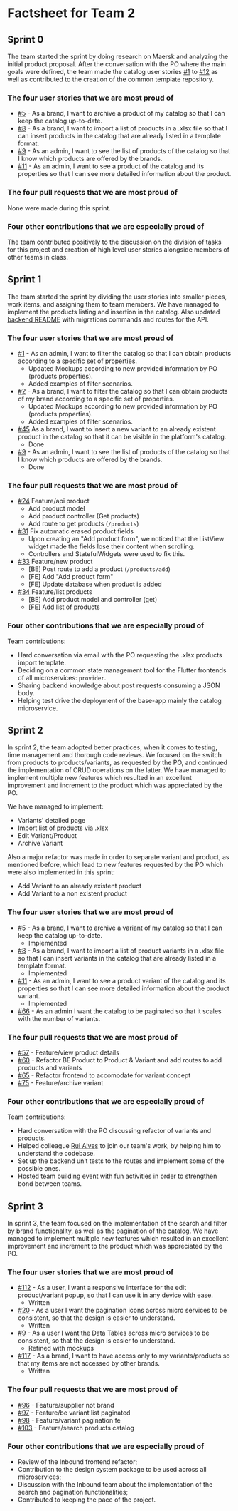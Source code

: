 # Factsheet for Team 2 

## Sprint 0

The team started the sprint by doing research on Maersk and analyzing the initial product proposal. After the conversation with the PO where the main goals were defined, the team made the catalog user stories [#1](https://github.com/FEUP-MEIC-DS-2022-1MEIC01/catalog/issues/1) to [#12](https://github.com/FEUP-MEIC-DS-2022-1MEIC01/catalog/issues/12) as well as contributed to the creation of the common template repository.

### The four user stories that we are most proud of

 * [#5](https://github.com/FEUP-MEIC-DS-2022-1MEIC01/catalog/issues/5) - As a brand, I want to archive a product of my catalog so that I can keep the catalog up-to-date.
 * [#8](https://github.com/FEUP-MEIC-DS-2022-1MEIC01/catalog/issues/8) - As a brand, I want to import a list of products in a .xlsx file so that I can insert products in the catalog that are already listed in a template format.
 * [#9](https://github.com/FEUP-MEIC-DS-2022-1MEIC01/catalog/issues/9) - As an admin, I want to see the list of products of the catalog so that I know which products are offered by the brands.
 * [#11](https://github.com/FEUP-MEIC-DS-2022-1MEIC01/catalog/issues/11) - As an admin, I want to see a product of the catalog and its properties so that I can see more detailed information about the product.

### The four pull requests that we are most proud of

None were made during this sprint.

### Four other contributions that we are especially proud of

The team contributed positively to the discussion on the division of tasks for this project and creation of high level user stories alongside members of other teams in class.

## Sprint 1

The team started the sprint by dividing the user stories into smaller pieces, work items, and assigning them to team members.
We have managed to implement the products listing and insertion in the catalog.
Also updated [backend README](https://github.com/FEUP-MEIC-DS-2022-1MEIC01/catalog/blob/develop/backend/README.md) with migrations commands and routes for the API.

### The four user stories that we are most proud of

 * [#1](https://github.com/FEUP-MEIC-DS-2022-1MEIC01/catalog/issues/1) - As an admin, I want to filter the catalog so that I can obtain products according to a specific set of properties.
    - Updated Mockups according to new provided information by PO (products properties).
    - Added examples of filter scenarios.
 * [#2](https://github.com/FEUP-MEIC-DS-2022-1MEIC01/catalog/issues/2) - As a brand, I want to filter the catalog so that I can obtain products of my brand according to a specific set of properties. 
    - Updated Mockups according to new provided information by PO (products properties).
    - Added examples of filter scenarios.
 * [#45](https://github.com/FEUP-MEIC-DS-2022-1MEIC01/catalog/issues/45) As a brand, I want to insert a new variant to an already existent product in the catalog so that it can be visible in the platform's catalog.
    - Done
 * [#9](https://github.com/FEUP-MEIC-DS-2022-1MEIC01/catalog/issues/9) - As an admin, I want to see the list of products of the catalog so that I know which products are offered by the brands.
    - Done

### The four pull requests that we are most proud of

 * [#24](https://github.com/FEUP-MEIC-DS-2022-1MEIC01/catalog/pull/24) Feature/api product
    - Add product model
    - Add product controller (Get products)
    - Add route to get products (`/products`)
 * [#31](https://github.com/FEUP-MEIC-DS-2022-1MEIC01/catalog/pull/31) Fix automatic erased product fields
    - Upon creating an "Add product form", we noticed that the ListView widget made the fields lose their content when scrolling. 
    - Controllers and StatefulWidgets were used to fix this.
 * [#33](https://github.com/FEUP-MEIC-DS-2022-1MEIC01/catalog/pull/33) Feature/new product
    - [BE] Post route to add a product (`/products/add`)
    - [FE] Add "Add product form"
    - [FE] Update database when product is added
 * [#34](https://github.com/FEUP-MEIC-DS-2022-1MEIC01/catalog/pull/34) Feature/list products
    - [BE] Add product model and controller (get)
    - [FE] Add list of products

### Four other contributions that we are especially proud of

Team contributions:
- Hard conversation via email with the PO requesting the .xlsx products import template.
- Deciding on a common state management tool for the Flutter frontends of all microservices: `provider`.
- Sharing backend knowledge about post requests consuming a JSON body.
- Helping test drive the deployment of the base-app mainly the catalog microservice.

## Sprint 2

In sprint 2, the team adopted better practices, when it comes to testing, time management and thorough code reviews. We focused on the switch from products to products/variants, as requested by the PO, and continued the implementation of CRUD operations on the latter.
We have managed to implement multiple new features which resulted in an excellent improvement and increment to the product which was appreciated by the PO.

We have managed to implement:
   - Variants' detailed page
   - Import list of products via .xlsx
   - Edit Variant/Product
   - Archive Variant

Also a major refactor was made in order to separate variant and product, as mentioned before, which lead to new features requested by the PO which were also implemented in this sprint:
   - Add Variant to an already existent product
   - Add Variant to a non existent product

### The four user stories that we are most proud of

 * [#5](https://github.com/FEUP-MEIC-DS-2022-1MEIC01/catalog/issues/5) - As a brand, I want to archive a variant of my catalog so that I can keep the catalog up-to-date.
   - Implemented
 * [#8](https://github.com/FEUP-MEIC-DS-2022-1MEIC01/catalog/issues/8) - As a brand, I want to import a list of product variants in a .xlsx file so that I can insert variants in the catalog that are already listed in a template format.
   - Implemented
 * [#11](https://github.com/FEUP-MEIC-DS-2022-1MEIC01/catalog/issues/11) - As an admin, I want to see a product variant of the catalog and its properties so that I can see more detailed information about the product variant.
   - Implemented
 * [#66](https://github.com/FEUP-MEIC-DS-2022-1MEIC01/catalog/issues/66) - As an admin I want the catalog to be paginated so that it scales with the number of variants.

### The four pull requests that we are most proud of

 * [#57](https://github.com/FEUP-MEIC-DS-2022-1MEIC01/catalog/pull/57) - Feature/view product details
 * [#60](https://github.com/FEUP-MEIC-DS-2022-1MEIC01/catalog/pull/60) - Refactor BE Product to Product & Variant and add routes to add products and variants
 * [#65](https://github.com/FEUP-MEIC-DS-2022-1MEIC01/catalog/pull/65) - Refactor frontend to accomodate for variant concept
 * [#75](https://github.com/FEUP-MEIC-DS-2022-1MEIC01/catalog/pull/75) - Feature/archive variant

### Four other contributions that we are especially proud of

Team contributions:
- Hard conversation with the PO discussing refactor of variants and products.
- Helped colleague [Rui Alves](../factsheets/Rui_Alves.md) to join our team's work, by helping him to understand the codebase.
- Set up the backend unit tests to the routes and implement some of the possible ones.
- Hosted team building event with fun activities in order to strengthen bond between teams.


## Sprint 3

In sprint 3, the team focused on the implementation of the search and filter by brand functionality, as well as the pagination of the catalog. We have managed to implement multiple new features which resulted in an excellent improvement and increment to the product which was appreciated by the PO.


### The four user stories that we are most proud of


 * [#112](https://github.com/FEUP-MEIC-DS-2022-1MEIC01/catalog/issues/112) - As a user, I want a responsive interface for the edit product/variant popup, so that I can use it in any device with ease.
   - Written
 * [#20](https://github.com/FEUP-MEIC-DS-2022-1MEIC01/design-system/issues/20) - As a user I want the pagination icons across micro services to be consistent, so that the design is easier to understand.
   - Written
 * [#9](https://github.com/FEUP-MEIC-DS-2022-1MEIC01/design-system/issues/9) - As a user I want the Data Tables across micro services to be consistent, so that the design is easier to understand.
   - Refined with mockups
 * [#117](https://github.com/FEUP-MEIC-DS-2022-1MEIC01/catalog/issues/117) - As a brand, I want to have access only to my variants/products so that my items are not accessed by other brands.
   - Written


### The four pull requests that we are most proud of


 * [#96](https://github.com/FEUP-MEIC-DS-2022-1MEIC01/catalog/pull/96) - Feature/supplier not brand
 * [#97](https://github.com/FEUP-MEIC-DS-2022-1MEIC01/catalog/pull/97) - Feature/be variant list paginated
 * [#98](https://github.com/FEUP-MEIC-DS-2022-1MEIC01/catalog/pull/98) - Feature/variant pagination fe
 * [#103](https://github.com/FEUP-MEIC-DS-2022-1MEIC01/catalog/pull/103) - Feature/search products catalog


### Four other contributions that we are especially proud of

- Review of the Inbound frontend refactor;
- Contribution to the design system package to be used across all microservices;
- Discussion with the Inbound team about the implementation of the search and pagination functionalities;
- Contributed to keeping the pace of the project.


<!--- 
## Sprint 4

...

Briefly state what you believe were the team's best contributions to the project during this period. Each of the topics below is mandatory unless otherwise stated. In each of the sections below, it is important that you link to any relevant observable evidence of your work when they exist (e.g., pull requests, specific commits, issues, markdown files) and very briefly explain why you think they are important. State it explicitly when you choose to include an item that you worked on together with other teams, not forgetting to explain what was your team's role in it.


### The four user stories that we are most proud of

This can include user stories that the team has written or refined during the sprint. If it was a refinement, explain what you have added or changed.

 * #1
 * #2


### The four pull requests that we are most proud of

This can include PRs that the team has implemented or reviewed during the sprint.

 * #3
 * #4


### Four other contributions that we are especially proud of

This can be anything that you think worked particularly well and benefited the project as whole, from a hard conversation with the PO that worked out very well, to the adoption of a new framework or library. 
-->

<!-- 
## Overall Product

Reflect on your specific contributions to the product as perceived by a user and, in particular, on the three categories below (see Dashboard > Final result > Product).


### Technical Soundness

...


### Product Realization

...


### Value for the Client

...
-->
